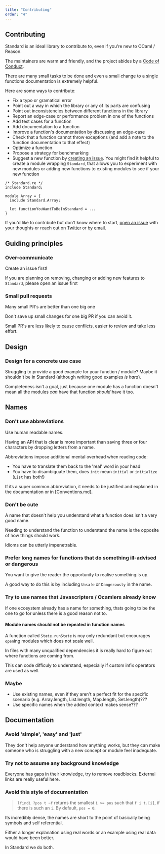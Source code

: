 ```yaml
---
title: "Contributing"
order: "4"
---
```


## Contributing

Standard is an ideal library to contribute to, even if you're new to OCaml / Reason.

The maintainers are warm and friendly, and the project abides by a [Code of Conduct](./CODE_OF_CONDUCT.md).

There are many small tasks to be done and even a small change to a single functions documentation is extremely helpful.

Here are some ways to contribute:

- Fix a typo or gramatical error
- Point out a way in which the library or any of its parts are confusing
- Point out inconsistencies between different functions in the library
- Report an edge-case or performance problem in one of the functions
- Add test cases for a function
- Add documentation to a function
- Improve a function's documentation by discussing an edge-case
- Check that a function cannot throw exceptions (and add a note to the function documentation to that effect)
- Optimize a function
- Propose a strategy for benchmarking
- Suggest a new function by [creating an issue](https://github.com/Dean177/Standard/issues/new). You might find it helpful to create a module wrapping `Standard`, that allows you to experiment with new modules or adding new functions to existing modules to see if your new function

```reason
/* Standard.re */
include Standard;

module Array = {
  include Standard.Array;

  let functionYouWantToBeInStandard = ...
}
```

If you'd like to contribute but don't know where to start, [open an
issue](https://github.com/Dean177/reason-standard/issues/new) with your thoughts
or reach out on [Twitter](https://twitter.com/Dean177) or by
[email](mailto:deanmerchant@gmail.com).

## Guiding principles

### Over-communicate 

Create an issue first!

If you are planning on removing, changing or adding new features to `Standard`, please open an issue first

### Small pull requests

Many small PR's are better than one big one

Don't save up small changes for one big PR if you can avoid it.

Small PR's are less likely to cause conflicts, easier to review and take less effort.

## Design

### Design for a concrete use case

Struggling to provide a good example for your function / module? Maybe it shouldn't be in Standard (although writing good examples *is hard*).

Completeness isn't a goal, just because one module has a function doesn't mean all the modules *can* have that function *should* have it too. 

## Names

### Don't use abbreviations

Use human readable names.

Having an API that is clear is more important than saving three or four characters by dropping letters from a name.

Abbreviations impose additional mental overhead when reading code:
- You have to translate them back to the 'real' word in your head
- You have to disambiguate them, does `init` mean `initial` or `initialize` (`List` has both!)

If its a super common abbreviation, it needs to be justified and explained in the documentation or in [Conventions.md].

### Don't be cute

A name that doesn't help you understand what a function does isn't a very good name. 

Needing to understand the function to understand the name is the opposite of how things should work.

Idioms can be utterly impenetrable.

### Prefer long names for functions that do something ill-advised or dangerous

You want to give the reader the opportunity to realise something is up. 

A good way to do this is by including `Unsafe` or `Dangerously` in the name.

### Try to use names that Javascripters / Ocamlers already know

If one ecosystem already has a name for something, thats going to be the one to
go for unless there is a good reason not to.

#### Module names should not be repeated in function names

A function called `State.runState` is noy only redundant but encourages `open`ing modules which does not scale well. 

In files with many unqualified dependencies it is really hard to figure out where functions are coming from.

This can code difficuly to understand, especially if custom infix operators are used as well. 

### Maybe

- Use existing names, even if they aren't a perfect fit for the specific scenario (e.g. Array.length, List.length, Map.length, Set.length)???
- Use specific names when the added context makes sense???

## Documentation

### Avoid 'simple', 'easy' and 'just'

They don't help anyone understand how anything works, but they can make someone who is struggling with a new concept or module feel inadequate.

### Try not to assume any background knowledge

Everyone has gaps in their knowledge, try to remove roadblocks. External links are really useful here.

### Avoid this style of documentation

> `lfindi ?pos t ~f` returns the smallest `i >= pos` such that `f i t.[i]`, if there is such an `i`. By default, `pos = 0`.

Its incredibly dense, the names are short to the point of basically being symbols and self referential. 

Either a longer explanation using real words or an example using real data would have been better.

In Standard we do both.

